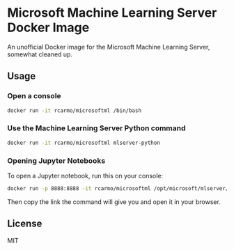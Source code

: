 # Microsoft Machine Learning Server Docker Image

An unofficial Docker image for the Microsoft Machine Learning Server, somewhat cleaned up.

## Usage

### Open a console
```bash
docker run -it rcarmo/microsoftml /bin/bash
```

### Use the Machine Learning Server Python command
```bash
docker run -it rcarmo/microsoftml mlserver-python
```

### Opening Jupyter Notebooks
To open a Jupyter notebook, run this on your console:
```bash
docker run -p 8888:8888 -it rcarmo/microsoftml /opt/microsoft/mlserver/9.2.1/runtime/python/bin/jupyter notebook --no-browser --port=8888 --ip=0.0.0.0 --allow-root
```
Then copy the link the command will give you and open it in your browser.

## License
MIT
